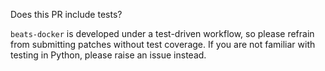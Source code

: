 Does this PR include tests?

`beats-docker` is developed under a test-driven
workflow, so please refrain from submitting patches without test
coverage. If you are not familiar with testing in Python, please
raise an issue instead.
